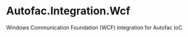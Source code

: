 Autofac.Integration.Wcf
=======================

Windows Communication Foundation (WCF) integration for Autofac IoC
